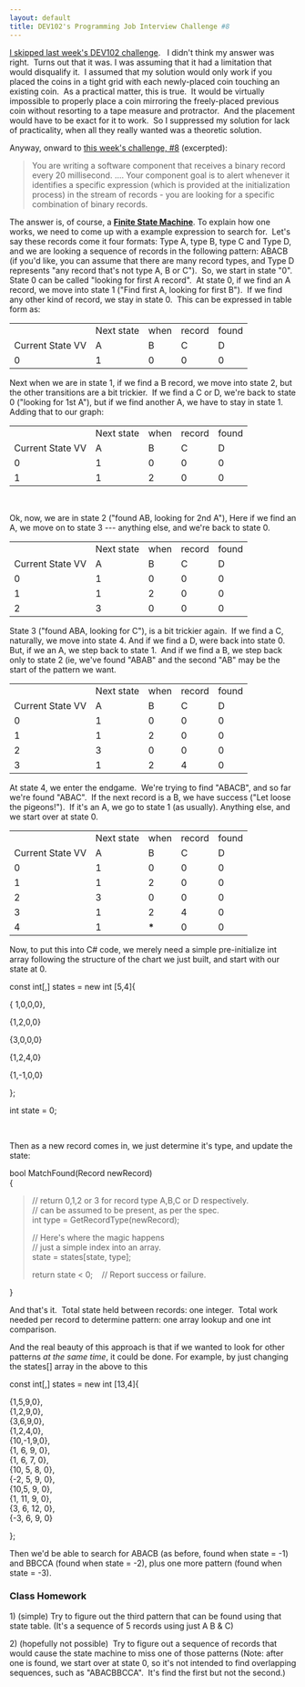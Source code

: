 ```yaml
---
layout: default
title: DEV102's Programming Job Interview Challenge #8
---
```


  <p>
    <a href="http://www.dev102.com/net/a-programming-job-interview-challenge-7-coins-of-the-round-table/">I skipped last week's DEV102 challenge</a>.   I didn't think my answer was right.  Turns out that it was. I was assuming that it had a limitation that would disqualify it.  I assumed that my solution would only work if you placed the coins in a tight grid with each newly-placed coin touching an existing coin.  As a practical matter, this is true.  It would be virtually impossible to properly place a coin mirroring the freely-placed previous coin without resorting to a tape measure and protractor.  And the placement would have to be exact for it to work.  So I suppressed my solution for lack of practicality, when all they really wanted was a theoretic solution. </p>  <p>Anyway, onward to <a href="http://www.dev102.com/net/a-programming-job-interview-challenge-8-a-needle-in-a-haystack/">this week's challenge, #8</a> (excerpted):</p>  <blockquote>   <p>You are writing a software component that receives a binary record every 20 millisecond. .... Your component goal is to alert whenever it identifies a specific expression (which is provided at the initialization process) in the stream of records - you are looking for a specific combination of binary records. </p> </blockquote>  <p>The answer is, of course, a <a href="http://en.wikipedia.org/wiki/Finite_State_Machine"><strong>Finite State Machine</strong></a>. To explain how one works, we need to come up with a example expression to search for.  Let's say these records come it four formats: Type A, type B, type C and Type D, and we are looking a sequence of records in the following pattern: ABACB (if you'd like, you can assume that there are many record types, and Type D represents "any record that's not type A, B or C").  So, we start in state "0". State 0 can be called "looking for first A record".  At state 0, if we find an A record, we move into state 1 ("Find first A, looking for first B").  If we find any other kind of record, we stay in state 0.  This can be expressed in table form as:</p>  <div align="center">   <table cellspacing="0" cellpadding="2" align="center">       <tr>         <td> </td>          <td>Next state</td>          <td>when </td>          <td>record </td>          <td>found</td>       </tr>        <tr>         <td>Current State VV</td>          <td>A</td>          <td>B</td>          <td>C</td>          <td>D</td>       </tr>        <tr>         <td>0</td>          <td>1</td>          <td>0</td>          <td>0</td>          <td>0</td>       </tr>     </table> </div>  <p>Next when we are in state 1, if we find a B record, we move into state 2, but the other transitions are a bit trickier.  If we find a C or D, we're back to state 0 ("looking for 1st A"), but if we find another A, we have to stay in state 1.  Adding that to our graph:</p>  <div align="center">   <table cellspacing="0" cellpadding="2" align="center">       <tr>         <td> </td>          <td>Next state</td>          <td>when </td>          <td>record </td>          <td>found</td>       </tr>        <tr>         <td>Current State VV</td>          <td>A</td>          <td>B</td>          <td>C</td>          <td>D</td>       </tr>        <tr>         <td>0</td>          <td>1</td>          <td>0</td>          <td>0</td>          <td>0</td>       </tr>        <tr>         <td>1</td>          <td>1</td>          <td>2</td>          <td>0</td>          <td>0</td>       </tr>     </table> </div>  <p> </p>  <p>Ok, now, we are in state 2 ("found AB, looking for 2nd A"), Here if we find an A, we move on to state 3 --- anything else, and we're back to state 0.</p>  <div align="center">   <table cellspacing="0" cellpadding="2" align="center">       <tr>         <td> </td>          <td>Next state</td>          <td>when </td>          <td>record </td>          <td>found</td>       </tr>        <tr>         <td>Current State VV</td>          <td>A</td>          <td>B</td>          <td>C</td>          <td>D</td>       </tr>        <tr>         <td>0</td>          <td>1</td>          <td>0</td>          <td>0</td>          <td>0</td>       </tr>        <tr>         <td>1</td>          <td>1</td>          <td>2</td>          <td>0</td>          <td>0</td>       </tr>        <tr>         <td>2</td>          <td>3</td>          <td>0</td>          <td>0</td>          <td>0</td>       </tr>     </table> </div>  <p>State 3 ("found ABA, looking for C"), is a bit trickier again.  If we find a C, naturally, we move into state 4. And if we find a D, were back into state 0.  But, if we an A, we step back to state 1.  And if we find a B, we step back only to state 2 (ie, we've found "ABAB" and the second "AB" may be the start of the pattern we want.</p>  <div align="center">   <table cellspacing="0" cellpadding="2" align="center">       <tr>         <td> </td>          <td>Next state</td>          <td>when </td>          <td>record </td>          <td>found</td>       </tr>        <tr>         <td>Current State VV</td>          <td>A</td>          <td>B</td>          <td>C</td>          <td>D</td>       </tr>        <tr>         <td>0</td>          <td>1</td>          <td>0</td>          <td>0</td>          <td>0</td>       </tr>        <tr>         <td>1</td>          <td>1</td>          <td>2</td>          <td>0</td>          <td>0</td>       </tr>        <tr>         <td>2</td>          <td>3</td>          <td>0</td>          <td>0</td>          <td>0</td>       </tr>        <tr>         <td>3</td>          <td>1</td>          <td>2</td>          <td>4</td>          <td>0</td>       </tr>     </table> </div>  <p>At state 4, we enter the endgame.  We're trying to find "ABACB", and so far we're found "ABAC".  If the next record is a B, we have success ("Let loose the pigeons!").  If it's an A, we go to state 1 (as usually). Anything else, and we start over at state 0.</p>  <div align="center">   <table cellspacing="0" cellpadding="2" align="center">       <tr>         <td> </td>          <td>Next state</td>          <td>when </td>          <td>record </td>          <td>found</td>       </tr>        <tr>         <td>Current State VV</td>          <td>A</td>          <td>B</td>          <td>C</td>          <td>D</td>       </tr>        <tr>         <td>0</td>          <td>1</td>          <td>0</td>          <td>0</td>          <td>0</td>       </tr>        <tr>         <td>1</td>          <td>1</td>          <td>2</td>          <td>0</td>          <td>0</td>       </tr>        <tr>         <td>2</td>          <td>3</td>          <td>0</td>          <td>0</td>          <td>0</td>       </tr>        <tr>         <td>3</td>          <td>1</td>          <td>2</td>          <td>4</td>          <td>0</td>       </tr>        <tr>         <td>4</td>          <td>1</td>          <td><strong>*</strong></td>          <td>0</td>          <td>0</td>       </tr>     </table> </div>  <p>Now, to put this into C# code, we merely need a simple pre-initialize int array following the structure of the chart we just built, and start with our state at 0.</p>  <p>const int[,] states = new int [5,4]{</p>  <p>{ 1,0,0,0},</p>  <p>{1,2,0,0}</p>  <p>{3,0,0,0}</p>  <p>{1,2,4,0}</p>  <p>{1,-1,0,0}</p>  <p>};</p>  <p>int state = 0;</p>  <p> </p>  <p>Then as a new record comes in, we just determine it's type, and update the state:</p>  <p>bool MatchFound(Record newRecord)    <br />{</p>  <blockquote>   <p>// return 0,1,2 or 3 for record type A,B,C or D respectively.      <br />// can be assumed to be present, as per the spec.       <br />int type = GetRecordType(newRecord);</p>    <p>// Here's where the magic happens      <br />// just a simple index into an array.       <br />state = states[state, type];</p>    <p>return state &lt; 0;    // Report success or failure.</p> </blockquote>  <p>}</p>  <p> And that's it.  Total state held between records: one integer.  Total work needed per record to determine pattern: one array lookup and one int comparison. </p>  <p>And the real beauty of this approach is that if we wanted to look for other patterns <em>at the same time</em>, it could be done. For example, by just changing the states[] array in the above to this</p>  <p>const int[,] states = new int [13,4]{</p>  <p> {1,5,9,0},     <br /> {1,2,9,0},    <br /> {3,6,9,0},    <br /> {1,2,4,0},    <br /> {10,-1,9,0},    <br /> {1, 6, 9, 0},    <br /> {1, 6, 7, 0},    <br /> {10, 5, 8, 0},    <br /> {-2, 5, 9, 0},    <br /> {10,5, 9, 0},  <br />{1, 11, 9, 0},  <br />{3, 6, 12, 0},     <br />{-3, 6, 9, 0} </p>  <p>};</p>  <p>Then we'd be able to search for ABACB (as before, found when state = -1) and BBCCA (found when state = -2), plus one more pattern (found when state = -3).</p>  <h3>Class Homework</h3>  <p>1) (simple) Try to figure out the third pattern that can be found using that state table. (It's a sequence of 5 records using just A B &amp; C)</p>  <p>2) (hopefully not possible)  Try to figure out a sequence of records that would cause the state machine to miss one of those patterns (Note: after one is found, we start over at state 0, so it's not intended to find overlapping sequences, such as "ABACBBCCA".  It's find the first but not the second.)</p>
